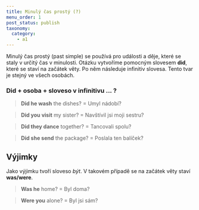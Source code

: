```yaml
---
title: Minulý čas prostý (?)
menu_order: 1
post_status: publish
taxonomy:
  category:
    - a1
---
```


Minulý čas prostý (past simple) se používá pro události a děje, které se staly v určitý čas v minulosti. Otázku vytvoříme pomocným slovesem **did**, které se staví na začátek věty. Po něm následuje infinitiv slovesa. Tento tvar je stejný ve všech osobách.

### Did + osoba + sloveso v infinitivu ... ?

> **Did he wash** the dishes? = Umyl nádobí?

> **Did you visit** my sister? = Navštívil jsi moji sestru?

> **Did they dance** together? = Tancovali spolu?

> **Did she send** the package? = Poslala ten balíček?

## Výjimky

Jako výjimku tvoří sloveso _být_. V takovém případě se na začátek věty staví **was/were**.

> **Was he** home? = Byl doma?

> **Were you** alone? = Byl jsi sám?
